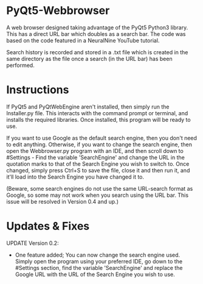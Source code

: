 # PyQt5-Webbrowser

A web browser designed taking advantage of the PyQt5 Python3 library. This has a direct URL bar which doubles as a search bar. The code was based on the code featured in a NeuralNine YouTube tutorial.

Search history is recorded and stored in a .txt file which is created in the same directory as the file once a search (in the URL bar) has been performed.

# Instructions

If PyQt5 and PyQtWebEngine aren't installed, then simply run the Installer.py file. This interacts with the command prompt or terminal, and installs the required libraries. Once installed, this program will be ready to use.

If you want to use Google as the default search engine, then you don't need to edit anything. Otherwise, if you want to change the search engine, then open the Webbrowser.py program with an IDE, and then scroll down to #Settings - Find the variable 'SearchEngine' and change the URL in the quotation marks to that of the Search Engine you wish to switch to. Once changed, simply press Ctrl+S to save the file, close it and then run it, and it'll load into the Search Engine you have changed it to.

(Beware, some search engines do not use the same URL-search format as Google, so some may not work when you search using the URL bar. This issue will be resolved in Version 0.4 and up.)

# Updates & Fixes

UPDATE Version 0.2:

- One feature added; You can now change the search engine used. Simply open the program using your preferred IDE, go down to the #Settings section, find the variable 'SearchEngine'
and replace the Google URL with the URL of the Search Engine you wish to use.
